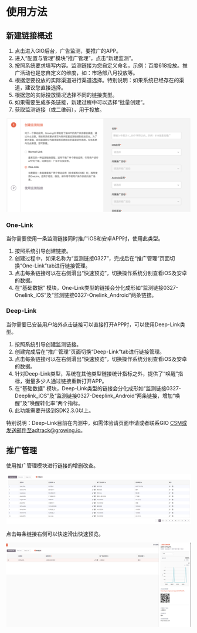 # 使用方法

## 新建链接概述

1. 点击进入GIO后台，广告监测，要推广的APP。
2. 进入“配置与管理”模块“推广管理”，点击“新建监测”。
3. 按照系统要求填写内容。监测链接为您自定义命名，示例：百度618投放。推广活动也是您自定义的维度，如：市场部八月投放等。
4. 根据您要投放的实际渠道进行渠道选择。特别说明：如果系统已经存在的渠道，建议您直接选择。
5. 根据您的实际投放情况选择不同的链接类型。
6. 如果需要生成多条链接，新建过程中可以选择“批量创建”。
7. 获取监测链接（或二维码），用于投放。

![](../../.gitbook/assets/import.png)

### One-Link

当你需要使用一条监测链接同时推广iOS和安卓APP时，使用此类型。

1. 按照系统引导创建链接。
2. 创建过程中，如果名称为“监测链接0327”，完成后在“推广管理”页面切换“One-Link”tab进行链接管理。
3. 点击每条链接可以在右侧滑出“快速预览”，切换操作系统分别查看iOS及安卓的数据。
4. 在“基础数据” 模块，One-Link类型的链接会分化成形如“监测链接0327-Onelink\_iOS”及“监测链接0327-Onelink\_Android“两条链接。

### Deep-Link

当你需要已安装用户站外点击链接可以直接打开APP时，可以使用Deep-Link类型。

1. 按照系统引导创建监测链接。
2. 创建完成后在“推广管理”页面切换“Deep-Link”tab进行链接管理。
3. 点击每条链接可以在右侧滑出“快速预览”，切换操作系统分别查看iOS及安卓的数据。
4. 针对Deep-Link类型，系统在其他类型链接统计指标之外，提供了“唤醒”指标，衡量多少人通过链接重新打开APP。
5. 在“基础数据” 模块，Deep-Link类型的链接会分化成形如“监测链接0327-Deeplink\_iOS”及“监测链接0327-Deeplink\_Android“两条链接，增加“唤醒”及“唤醒转化率”两个指标。
6. 此功能需要升级到SDK2.3.0以上。

特别说明：Deep-Link目前在内测中，如需体验请页面申请或者联系GIO CSM或发送邮件至adtrack@growing.io。

## 推广管理

使用推广管理模块进行链接的增删改查。

![](../../.gitbook/assets/import1.png)

点击每条链接右侧可以快速滑出快速预览。

![](../../.gitbook/assets/import3.png)


